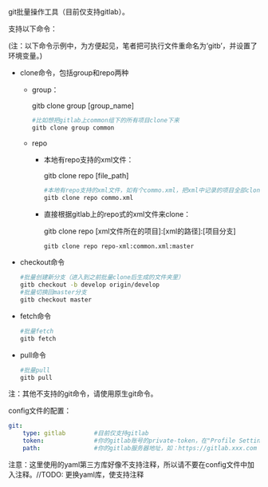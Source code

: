 git批量操作工具（目前仅支持gitlab）。

支持以下命令：

(注：以下命令示例中，为方便起见，笔者把可执行文件重命名为‘gitb’，并设置了环境变量。)

- clone命令，包括group和repo两种

  - group：

    gitb clone group [group_name]

    ```bash
    #比如想把gitlab上common组下的所有项目clone下来
    gitb clone group common
    ```

  - repo

    - 本地有repo支持的xml文件：

      gitb clone repo  [file_path]

      ```bash
      #本地有repo支持的xml文件，如有个commo.xml，把xml中记录的项目全部clone下来
      gitb clone repo commo.xml
      ```

    - 直接根据gitlab上的repo式的xml文件来clone：

      gitb clone repo [xml文件所在的项目]:[xml的路径]:[项目分支]

      ```bash
      gitb clone repo repo-xml:common.xml:master
      ```

- checkout命令

  ```bash
  #批量创建新分支（进入到之前批量clone后生成的文件夹里）
  gitb checkout -b develop origin/develop
  #批量切换回master分支
  gitb checkout master
  ```

- fetch命令

  ```bash
  #批量fetch
  gitb fetch
  ```

- pull命令

  ```bash
  #批量pull
  gitb pull
  ```

  

注：其他不支持的git命令，请使用原生git命令。



config文件的配置：

```yaml
git:
    type: gitlab        #目前仅支持gitlab
    token:              #你的gitlab账号的private-token，在"Profile Settings"-account中可以看到
    path:               #你的gitlab服务器地址，如：https://gitlab.xxx.com
```
注意：这里使用的yaml第三方库好像不支持注释，所以请不要在config文件中加入注释。//TODO: 更换yaml库，使支持注释
